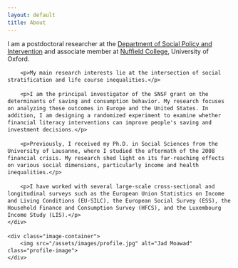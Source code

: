 ```yaml
---
layout: default
title: About
---
```

<div class="about-grid">
    <div class="content">
        <p>I am a postdoctoral researcher at the <a href="https://www.spi.ox.ac.uk/">Department of Social Policy and Intervention</a> and associate member at <a href="https://www.nuffield.ox.ac.uk/">Nuffield College</a>, University of Oxford.</p>
        
        <p>My main research interests lie at the intersection of social stratification and life course inequalities.</p>
        
        <p>I am the principal investigator of the SNSF grant on the determinants of saving and consumption behavior. My research focuses on analyzing these outcomes in Europe and the United States. In addition, I am designing a randomized experiment to examine whether financial literacy interventions can improve people's saving and investment decisions.</p>
        
        <p>Previously, I received my Ph.D. in Social Sciences from the University of Lausanne, where I studied the aftermath of the 2008 financial crisis. My research shed light on its far-reaching effects on various social dimensions, particularly income and health inequalities.</p>
        
        <p>I have worked with several large-scale cross-sectional and longitudinal surveys such as the European Union Statistics on Income and Living Conditions (EU-SILC), the European Social Survey (ESS), the Household Finance and Consumption Survey (HFCS), and the Luxembourg Income Study (LIS).</p>
    </div>
    
    <div class="image-container">
        <img src="/assets/images/profile.jpg" alt="Jad Moawad" class="profile-image">
    </div>
</div>
